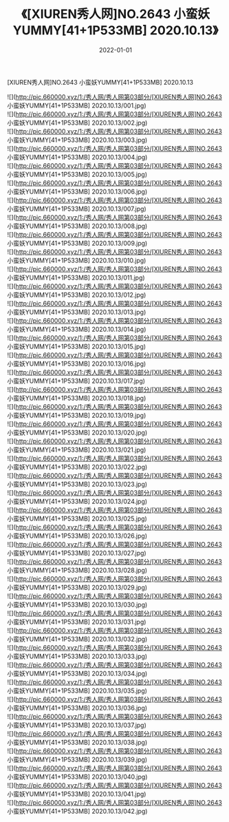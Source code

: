 ﻿---
layout: post
title:  《[XIUREN秀人网]NO.2643 小蛮妖YUMMY[41+1P533MB] 2020.10.13》
date:   2022-01-01
img: http://pic.660000.xyz/1:/秀人网/秀人网第03部分/[XIUREN秀人网]NO.2643 小蛮妖YUMMY[41+1P533MB] 2020.10.13/000.jpg
categories: [美女, 清纯, 唯美]
---

[XIUREN秀人网]NO.2643 小蛮妖YUMMY[41+1P533MB] 2020.10.13

 ![](http://pic.660000.xyz/1:/秀人网/秀人网第03部分/[XIUREN秀人网]NO.2643 小蛮妖YUMMY[41+1P533MB] 2020.10.13/001.jpg) <br>![](http://pic.660000.xyz/1:/秀人网/秀人网第03部分/[XIUREN秀人网]NO.2643 小蛮妖YUMMY[41+1P533MB] 2020.10.13/002.jpg) <br>![](http://pic.660000.xyz/1:/秀人网/秀人网第03部分/[XIUREN秀人网]NO.2643 小蛮妖YUMMY[41+1P533MB] 2020.10.13/003.jpg) <br>![](http://pic.660000.xyz/1:/秀人网/秀人网第03部分/[XIUREN秀人网]NO.2643 小蛮妖YUMMY[41+1P533MB] 2020.10.13/004.jpg) <br>![](http://pic.660000.xyz/1:/秀人网/秀人网第03部分/[XIUREN秀人网]NO.2643 小蛮妖YUMMY[41+1P533MB] 2020.10.13/005.jpg) <br>![](http://pic.660000.xyz/1:/秀人网/秀人网第03部分/[XIUREN秀人网]NO.2643 小蛮妖YUMMY[41+1P533MB] 2020.10.13/006.jpg) <br>![](http://pic.660000.xyz/1:/秀人网/秀人网第03部分/[XIUREN秀人网]NO.2643 小蛮妖YUMMY[41+1P533MB] 2020.10.13/007.jpg) <br>![](http://pic.660000.xyz/1:/秀人网/秀人网第03部分/[XIUREN秀人网]NO.2643 小蛮妖YUMMY[41+1P533MB] 2020.10.13/008.jpg) <br>![](http://pic.660000.xyz/1:/秀人网/秀人网第03部分/[XIUREN秀人网]NO.2643 小蛮妖YUMMY[41+1P533MB] 2020.10.13/009.jpg) <br>![](http://pic.660000.xyz/1:/秀人网/秀人网第03部分/[XIUREN秀人网]NO.2643 小蛮妖YUMMY[41+1P533MB] 2020.10.13/010.jpg) <br>![](http://pic.660000.xyz/1:/秀人网/秀人网第03部分/[XIUREN秀人网]NO.2643 小蛮妖YUMMY[41+1P533MB] 2020.10.13/011.jpg) <br>![](http://pic.660000.xyz/1:/秀人网/秀人网第03部分/[XIUREN秀人网]NO.2643 小蛮妖YUMMY[41+1P533MB] 2020.10.13/012.jpg) <br>![](http://pic.660000.xyz/1:/秀人网/秀人网第03部分/[XIUREN秀人网]NO.2643 小蛮妖YUMMY[41+1P533MB] 2020.10.13/013.jpg) <br>![](http://pic.660000.xyz/1:/秀人网/秀人网第03部分/[XIUREN秀人网]NO.2643 小蛮妖YUMMY[41+1P533MB] 2020.10.13/014.jpg) <br>![](http://pic.660000.xyz/1:/秀人网/秀人网第03部分/[XIUREN秀人网]NO.2643 小蛮妖YUMMY[41+1P533MB] 2020.10.13/015.jpg) <br>![](http://pic.660000.xyz/1:/秀人网/秀人网第03部分/[XIUREN秀人网]NO.2643 小蛮妖YUMMY[41+1P533MB] 2020.10.13/016.jpg) <br>![](http://pic.660000.xyz/1:/秀人网/秀人网第03部分/[XIUREN秀人网]NO.2643 小蛮妖YUMMY[41+1P533MB] 2020.10.13/017.jpg) <br>![](http://pic.660000.xyz/1:/秀人网/秀人网第03部分/[XIUREN秀人网]NO.2643 小蛮妖YUMMY[41+1P533MB] 2020.10.13/018.jpg) <br>![](http://pic.660000.xyz/1:/秀人网/秀人网第03部分/[XIUREN秀人网]NO.2643 小蛮妖YUMMY[41+1P533MB] 2020.10.13/019.jpg) <br>![](http://pic.660000.xyz/1:/秀人网/秀人网第03部分/[XIUREN秀人网]NO.2643 小蛮妖YUMMY[41+1P533MB] 2020.10.13/020.jpg) <br>![](http://pic.660000.xyz/1:/秀人网/秀人网第03部分/[XIUREN秀人网]NO.2643 小蛮妖YUMMY[41+1P533MB] 2020.10.13/021.jpg) <br>![](http://pic.660000.xyz/1:/秀人网/秀人网第03部分/[XIUREN秀人网]NO.2643 小蛮妖YUMMY[41+1P533MB] 2020.10.13/022.jpg) <br>![](http://pic.660000.xyz/1:/秀人网/秀人网第03部分/[XIUREN秀人网]NO.2643 小蛮妖YUMMY[41+1P533MB] 2020.10.13/023.jpg) <br>![](http://pic.660000.xyz/1:/秀人网/秀人网第03部分/[XIUREN秀人网]NO.2643 小蛮妖YUMMY[41+1P533MB] 2020.10.13/024.jpg) <br>![](http://pic.660000.xyz/1:/秀人网/秀人网第03部分/[XIUREN秀人网]NO.2643 小蛮妖YUMMY[41+1P533MB] 2020.10.13/025.jpg) <br>![](http://pic.660000.xyz/1:/秀人网/秀人网第03部分/[XIUREN秀人网]NO.2643 小蛮妖YUMMY[41+1P533MB] 2020.10.13/026.jpg) <br>![](http://pic.660000.xyz/1:/秀人网/秀人网第03部分/[XIUREN秀人网]NO.2643 小蛮妖YUMMY[41+1P533MB] 2020.10.13/027.jpg) <br>![](http://pic.660000.xyz/1:/秀人网/秀人网第03部分/[XIUREN秀人网]NO.2643 小蛮妖YUMMY[41+1P533MB] 2020.10.13/028.jpg) <br>![](http://pic.660000.xyz/1:/秀人网/秀人网第03部分/[XIUREN秀人网]NO.2643 小蛮妖YUMMY[41+1P533MB] 2020.10.13/029.jpg) <br>![](http://pic.660000.xyz/1:/秀人网/秀人网第03部分/[XIUREN秀人网]NO.2643 小蛮妖YUMMY[41+1P533MB] 2020.10.13/030.jpg) <br>![](http://pic.660000.xyz/1:/秀人网/秀人网第03部分/[XIUREN秀人网]NO.2643 小蛮妖YUMMY[41+1P533MB] 2020.10.13/031.jpg) <br>![](http://pic.660000.xyz/1:/秀人网/秀人网第03部分/[XIUREN秀人网]NO.2643 小蛮妖YUMMY[41+1P533MB] 2020.10.13/032.jpg) <br>![](http://pic.660000.xyz/1:/秀人网/秀人网第03部分/[XIUREN秀人网]NO.2643 小蛮妖YUMMY[41+1P533MB] 2020.10.13/033.jpg) <br>![](http://pic.660000.xyz/1:/秀人网/秀人网第03部分/[XIUREN秀人网]NO.2643 小蛮妖YUMMY[41+1P533MB] 2020.10.13/034.jpg) <br>![](http://pic.660000.xyz/1:/秀人网/秀人网第03部分/[XIUREN秀人网]NO.2643 小蛮妖YUMMY[41+1P533MB] 2020.10.13/035.jpg) <br>![](http://pic.660000.xyz/1:/秀人网/秀人网第03部分/[XIUREN秀人网]NO.2643 小蛮妖YUMMY[41+1P533MB] 2020.10.13/036.jpg) <br>![](http://pic.660000.xyz/1:/秀人网/秀人网第03部分/[XIUREN秀人网]NO.2643 小蛮妖YUMMY[41+1P533MB] 2020.10.13/037.jpg) <br>![](http://pic.660000.xyz/1:/秀人网/秀人网第03部分/[XIUREN秀人网]NO.2643 小蛮妖YUMMY[41+1P533MB] 2020.10.13/038.jpg) <br>![](http://pic.660000.xyz/1:/秀人网/秀人网第03部分/[XIUREN秀人网]NO.2643 小蛮妖YUMMY[41+1P533MB] 2020.10.13/039.jpg) <br>![](http://pic.660000.xyz/1:/秀人网/秀人网第03部分/[XIUREN秀人网]NO.2643 小蛮妖YUMMY[41+1P533MB] 2020.10.13/040.jpg) <br>![](http://pic.660000.xyz/1:/秀人网/秀人网第03部分/[XIUREN秀人网]NO.2643 小蛮妖YUMMY[41+1P533MB] 2020.10.13/041.jpg) <br>![](http://pic.660000.xyz/1:/秀人网/秀人网第03部分/[XIUREN秀人网]NO.2643 小蛮妖YUMMY[41+1P533MB] 2020.10.13/042.jpg) <br>